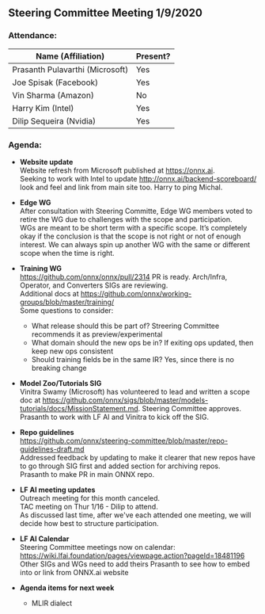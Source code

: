 ## Steering Committee Meeting 1/9/2020

### Attendance:

| Name (Affiliation) | Present? |
| ------------------------------- | --- |
| Prasanth Pulavarthi (Microsoft) | Yes |
| Joe Spisak (Facebook)           | Yes |
| Vin Sharma (Amazon)             | No | 
| Harry Kim (Intel)               | Yes |
| Dilip Sequeira (Nvidia)         | Yes |


### Agenda:

* **Website update**   
Website refresh from Microsoft published at https://onnx.ai.  
Seeking to work with Intel to update http://onnx.ai/backend-scoreboard/ look and feel and link from main site too. Harry to ping Michal.

* **Edge WG**  
After consultation with Steering Committe, Edge WG members voted to retire the WG due to challenges with the scope and participation.  
WGs are meant to be short term with a specific scope. It’s completely okay if the conclusion is that the scope is not right or not of enough interest. We can always spin up another WG with the same or different scope when the time is right. 

* **Training WG**  
https://github.com/onnx/onnx/pull/2314 PR is ready. Arch/Infra, Operator, and Converters SIGs are reviewing.  
Additional docs at https://github.com/onnx/working-groups/blob/master/training/  
Some questions to consider:  
  * What release should this be part of? Streering Committee recommends it as preview/experimental
  * What domain should the new ops be in? If exiting ops updated, then keep new ops consistent
  * Should training fields be in the same IR? Yes, since there is no breaking change

* **Model Zoo/Tutorials SIG**  
Vinitra Swamy (Microsoft) has volunteered to lead and written a scope doc at https://github.com/onnx/sigs/blob/master/models-tutorials/docs/MissionStatement.md. Steering Committee approves. Prasanth to work with LF AI and Vinitra to kick off the SIG.

* **Repo guidelines**  
https://github.com/onnx/steering-committee/blob/master/repo-guidelines-draft.md  
Addressed feedback by updating to make it clearer that new repos have to go through SIG first and added section for archiving repos.  
Prasanth to make PR in main ONNX repo.

* **LF AI meeting updates**  
Outreach meeting for this month canceled.  
TAC meeting on Thur 1/16 - Dilip to attend.  
As discussed last time, after we've each attended one meeting, we will decide how best to structure participation.

* **LF AI Calendar**  
Steering Committee meetings now on calendar: https://wiki.lfai.foundation/pages/viewpage.action?pageId=18481196  
Other SIGs and WGs need to add theirs
Prasanth to see how to embed into or link from ONNX.ai website

* **Agenda items for next week**  
  * MLIR dialect
